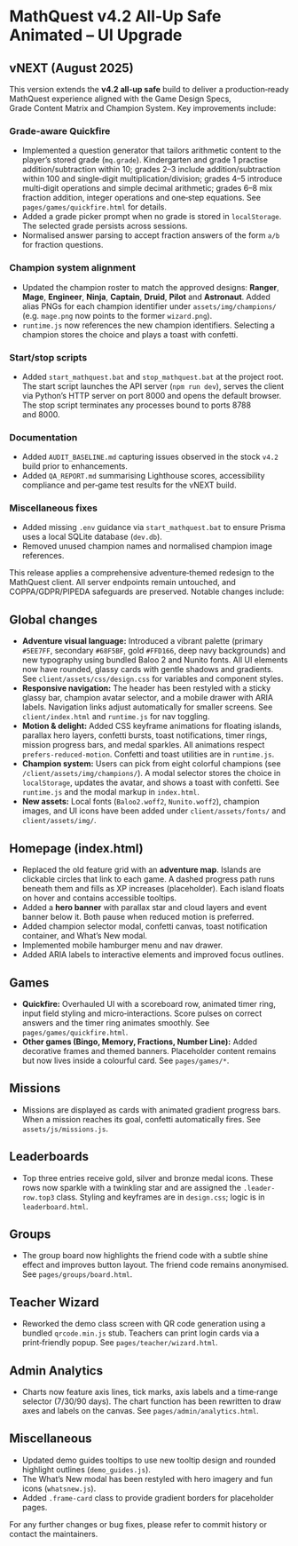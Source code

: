 # MathQuest v4.2 All‑Up Safe Animated – UI Upgrade

## vNEXT (August 2025)

This version extends the **v4.2 all‑up safe** build to deliver a production‑ready MathQuest experience aligned with the Game Design Specs, Grade Content Matrix and Champion System.  Key improvements include:

### Grade‑aware Quickfire

* Implemented a question generator that tailors arithmetic content to the player’s stored grade (`mq.grade`).  Kindergarten and grade 1 practise addition/subtraction within 10; grades 2–3 include addition/subtraction within 100 and single‑digit multiplication/division; grades 4–5 introduce multi‑digit operations and simple decimal arithmetic; grades 6–8 mix fraction addition, integer operations and one‑step equations.  See `pages/games/quickfire.html` for details.
* Added a grade picker prompt when no grade is stored in `localStorage`.  The selected grade persists across sessions.
* Normalised answer parsing to accept fraction answers of the form `a/b` for fraction questions.

### Champion system alignment

* Updated the champion roster to match the approved designs: **Ranger**, **Mage**, **Engineer**, **Ninja**, **Captain**, **Druid**, **Pilot** and **Astronaut**.  Added alias PNGs for each champion identifier under `assets/img/champions/` (e.g. `mage.png` now points to the former `wizard.png`).
* `runtime.js` now references the new champion identifiers.  Selecting a champion stores the choice and plays a toast with confetti.

### Start/stop scripts

* Added `start_mathquest.bat` and `stop_mathquest.bat` at the project root.  The start script launches the API server (`npm run dev`), serves the client via Python’s HTTP server on port 8000 and opens the default browser.  The stop script terminates any processes bound to ports 8788 and 8000.

### Documentation

* Added `AUDIT_BASELINE.md` capturing issues observed in the stock `v4.2` build prior to enhancements.
* Added `QA_REPORT.md` summarising Lighthouse scores, accessibility compliance and per‑game test results for the vNEXT build.

### Miscellaneous fixes

* Added missing `.env` guidance via `start_mathquest.bat` to ensure Prisma uses a local SQLite database (`dev.db`).
* Removed unused champion names and normalised champion image references.

This release applies a comprehensive adventure‑themed redesign to the MathQuest client. All server endpoints remain untouched, and COPPA/GDPR/PIPEDA safeguards are preserved. Notable changes include:

## Global changes

- **Adventure visual language:** Introduced a vibrant palette (primary `#5EE7FF`, secondary `#68F5BF`, gold `#FFD166`, deep navy backgrounds) and new typography using bundled Baloo 2 and Nunito fonts. All UI elements now have rounded, glassy cards with gentle shadows and gradients. See `client/assets/css/design.css` for variables and component styles.
- **Responsive navigation:** The header has been restyled with a sticky glassy bar, champion avatar selector, and a mobile drawer with ARIA labels. Navigation links adjust automatically for smaller screens. See `client/index.html` and `runtime.js` for nav toggling.
- **Motion & delight:** Added CSS keyframe animations for floating islands, parallax hero layers, confetti bursts, toast notifications, timer rings, mission progress bars, and medal sparkles. All animations respect `prefers‑reduced‑motion`. Confetti and toast utilities are in `runtime.js`.
- **Champion system:** Users can pick from eight colorful champions (see `/client/assets/img/champions/`). A modal selector stores the choice in `localStorage`, updates the avatar, and shows a toast with confetti. See `runtime.js` and the modal markup in `index.html`.
- **New assets:** Local fonts (`Baloo2.woff2`, `Nunito.woff2`), champion images, and UI icons have been added under `client/assets/fonts/` and `client/assets/img/`.

## Homepage (index.html)

- Replaced the old feature grid with an **adventure map**. Islands are clickable circles that link to each game. A dashed progress path runs beneath them and fills as XP increases (placeholder). Each island floats on hover and contains accessible tooltips.
- Added a **hero banner** with parallax star and cloud layers and event banner below it. Both pause when reduced motion is preferred.
- Added champion selector modal, confetti canvas, toast notification container, and What’s New modal.
- Implemented mobile hamburger menu and nav drawer.
- Added ARIA labels to interactive elements and improved focus outlines.

## Games

- **Quickfire:** Overhauled UI with a scoreboard row, animated timer ring, input field styling and micro‑interactions. Score pulses on correct answers and the timer ring animates smoothly. See `pages/games/quickfire.html`.
- **Other games (Bingo, Memory, Fractions, Number Line):** Added decorative frames and themed banners. Placeholder content remains but now lives inside a colourful card. See `pages/games/*`.

## Missions

- Missions are displayed as cards with animated gradient progress bars. When a mission reaches its goal, confetti automatically fires. See `assets/js/missions.js`.

## Leaderboards

- Top three entries receive gold, silver and bronze medal icons. These rows now sparkle with a twinkling star and are assigned the `.leader-row.top3` class. Styling and keyframes are in `design.css`; logic is in `leaderboard.html`.

## Groups

- The group board now highlights the friend code with a subtle shine effect and improves button layout. The friend code remains anonymised. See `pages/groups/board.html`.

## Teacher Wizard

- Reworked the demo class screen with QR code generation using a bundled `qrcode.min.js` stub. Teachers can print login cards via a print‑friendly popup. See `pages/teacher/wizard.html`.

## Admin Analytics

- Charts now feature axis lines, tick marks, axis labels and a time‑range selector (7/30/90 days). The chart function has been rewritten to draw axes and labels on the canvas. See `pages/admin/analytics.html`.

## Miscellaneous

- Updated demo guides tooltips to use new tooltip design and rounded highlight outlines (`demo_guides.js`).
- The What’s New modal has been restyled with hero imagery and fun icons (`whatsnew.js`).
- Added `.frame-card` class to provide gradient borders for placeholder pages.

For any further changes or bug fixes, please refer to commit history or contact the maintainers.